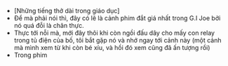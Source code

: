 - [Những tiếng thở dài trong giáo dục]
- Để mà phải nói thì, đây có lẽ là cảnh phim đắt giá nhất trong G.I Joe bởi nó quá đỗi là chân thực.
- Thực tới nỗi mà, mới đây thôi khi còn ngồi đấu dây cho mấy con relay trong tủ điện của bố, tôi bắt gặp nó và nhớ ngay tới cảnh này (một cảnh mà mình xem từ khi còn bé xíu, và hồi đó xem cũng đã ấn tượng rồi)
- Trong phim